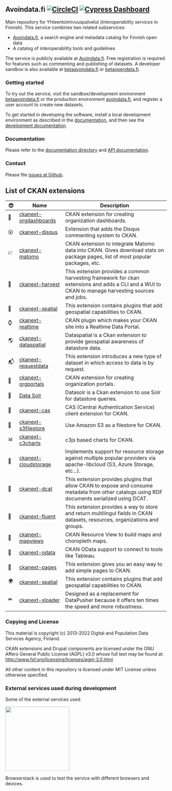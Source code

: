 
## Avoindata.fi [![CircleCI][circleci-image]][circleci-url] [![Cypress Dashboard](https://img.shields.io/badge/cypress-dashboard-brightgreen.svg)](https://dashboard.cypress.io/#/projects/ssb2ut/runs)

Main repository for Yhteentoimivuuspalvelut (_Interoperability services_ in Finnish). This service combines two related subservices:

- [Avoindata.fi](https://www.avoindata.fi/), a search engine and metadata catalog for Finnish open data
- A catalog of interoperability tools and guidelines

The service is publicly available at [Avoindata.fi](https://www.avoindata.fi/). Free registration is required for features such as commenting and publishing of datasets. A developer sandbox is also available at [betaavoindata.fi](http://betaavoindata.fi) or [betaopendata.fi](http://betaopendata.fi).

### Getting started

To try out the service, visit the sandbox/development environment [betaavoindata.fi](http://betaavoindata.fi) or the production environment [avoindata.fi](http://avoindata.fi), and register a user account to create new datasets.

To get started in developing the software, install a local development environment as described in the [documentation](doc/local-installation.md), and then see the [development documentation](doc/local-development.md).

### Documentation

Please refer to the [documentation directory](doc) and [API documentation](https://github.com/vrk-kpa/ytp-api).

### Contact

Please file [issues at Github](https://github.com/vrk-kpa/opendata/issues).

## List of CKAN extensions

| :sunglasses: | Name | Description |
|---|---|---|
| :bookmark_tabs: | [ckanext-orgdashboards](https://github.com/ViderumGlobal/ckanext-orgdashboards) | CKAN extension for creating organization dashboards.
| :open_mouth: | [ckanext-disqus](https://github.com/ckan/ckanext-disqus) | Extension that adds the Disqus commenting system to CKAN.
| :chart_with_upwards_trend: | [ckanext-matomo](https://github.com/vrk-kpa/ckanext-matomo) | CKAN extension to integrate Matomo data into CKAN. Gives download stats on package pages, list of most popular packages, etc.
| :tractor: | [ckanext-harvest](https://github.com/ckan/ckanext-harvest) | This extension provides a common harvesting framework for ckan extensions and adds a CLI and a WUI to CKAN to manage harvesting sources and jobs.
| :milky_way: | [ckanext-spatial](https://github.com/ckan/ckanext-spatial) | This extension contains plugins that add geospatial capabilities to CKAN.
| :watch: | [ckanext-realtime](https://github.com/alexandrainst/ckanext-realtime) | CKAN plugin which makes your CKAN site into a Realtime Data Portal.
| :earth_americas: | [ckanext-dataspatial](https://github.com/NaturalHistoryMuseum/ckanext-dataspatial) | Dataspatial is a Ckan extension to provide geospatial awareness of datastore data.
| :mailbox_with_mail: | [ckanext-requestdata](https://github.com/ViderumGlobal/ckanext-requestdata) | This extension introduces a new type of dataset in which access to data is by request.
| :bookmark_tabs: | [ckanext-orgportals](https://github.com/ViderumGlobal/ckanext-orgportals) | CKAN extension for creating organization portals.
| :mag_right: | [Data Solr](https://github.com/NaturalHistoryMuseum/ckanext-datasolr) | Datasolr is a Ckan extension to use Solr for datastore queries.
| :closed_lock_with_key: | [ckanext-cas](https://github.com/keitaroinc/ckanext-cas) | CAS (Central Authentication Service) client extension for CKAN.
| :dvd: | [ckanext-s3filestore](https://github.com/keitaroinc/ckanext-s3filestore) | Use Amazon S3 as a filestore for CKAN.
| :bar_chart: | [ckanext-c3charts](https://github.com/ViderumGlobal/ckanext-c3charts) | c3js based charts for CKAN.
| :truck: | [ckanext-cloudstorage](https://github.com/TkTech/ckanext-cloudstorage) | Implements support for resource storage against multiple popular providers via apache-libcloud (S3, Azure Storage, etc...).
| :station: | [ckanext-dcat](https://github.com/ckan/ckanext-dcat) | This extension provides plugins that allow CKAN to expose and consume metadata from other catalogs using RDF documents serialized using DCAT.
| :speak_no_evil: | [ckanext-fluent](https://github.com/ckan/ckanext-fluent) | This extension provides a way to store and return multilingul fields in CKAN datasets, resources, organizations and groups.
| :japan: | [ckanext-mapviews](https://github.com/ckan/ckanext-mapviews) | CKAN Resource View to build maps and choropleth maps.
| :open_file_folder: | [ckanext-odata](https://github.com/jqnatividad/ckanext-odata) | CKAN OData support to connect to tools like Tableau.
| :notebook: | [ckanext-pages](https://github.com/ckan/ckanext-pages) | This extension gives you an easy way to add simple pages to CKAN.
| :earth_africa: | [ckanext-spatial](https://github.com/ckan/ckanext-spatial) | This extension contains plugins that add geospatial capabilities to CKAN.
| :fast_forward: | [ckanext-xloader](https://github.com/ckan/ckanext-xloader) | Designed as a replacement for DataPusher because it offers ten times the speed and more robustness.


### Copying and License

This material is copyright (c) 2013-2022 Digital and Population Data Services Agency, Finland.

CKAN extensions and Drupal components are licensed under the GNU Affero General Public License (AGPL) v3.0
whose full text may be found at: http://www.fsf.org/licensing/licenses/agpl-3.0.html

All other content in this repository is licensed under MIT License unless otherwise specified.

### External services used during development

Some of the external services used.

<img src="/doc/images/Browserstack-logo.svg" width=200>

Browserstack is used to test the service with different browsers and devices.

[circleci-url]: https://circleci.com/gh/vrk-kpa/opendata
[circleci-image]: https://circleci.com/gh/vrk-kpa/opendata.svg?style=svg
